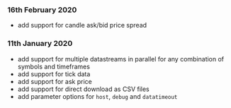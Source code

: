 ### 16th February 2020

- add support for candle ask/bid price spread

### 11th January 2020

- add support for multiple datastreams in parallel for any combination of symbols and timeframes
- add support for tick data
- add support for ask price
- add support for direct download as CSV files
- add parameter options for `host`, `debug` and `datatimeout`
